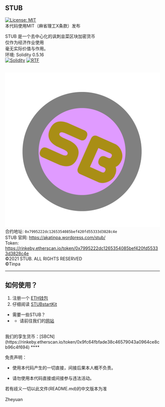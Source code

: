 ## STUB
[![License: MIT](https://img.shields.io/badge/License-MIT-yellow.svg)](https://opensource.org/licenses/MIT)<br>
本代码使用MIT（麻省理工X条款）发布<br>


STUB 是一个去中心化的讽刺韭菜区块加密货币<br>
仅作为经济作业使用<br>
毫无实际价值与作用。<br>
环境: Solidity 0.5.16<br>
[![Solidity](https://img.shields.io/badge/language-Solidity-AA6746.svg)](https://github.com/ethereum/solidity)
[![RTF](https://img.shields.io/badge/language-RTF-ccc.svg)](http://download.microsoft.com/download/5/d/d/5dd33fdf-91f5-496d-9884-0a0b0ee698bb/%5BMS-OXRTFEX%5D.pdf)<br>
<br>


![STUB](https://raw.githubusercontent.com/Tinpa/STUB/main/STUB.png)<br>
合约地址: `0x7995222dc1265354085bef420fd55333d3828c4e`<br>
STUB 官网: https://akatinpa.wordpress.com/stub/<br>
Token: https://rinkeby.etherscan.io/token/0x7995222dc1265354085bef420fd55333d3828c4e<br>
©2021 STUB. ALL RIGHTS RESERVED<br>
©Tinpa<br>
****
## 如何使用？
1. 注册一个 [ETH钱包](https://ethereum.org/wallets/)<br>
2. 仔细阅读 [STUBstartKit](https://github.com/Tinpa/STUB/blob/main/STUBstartKit.png)<br>

* 需要一些STUB？<br>
* * 请前往我们的[网站](https://akatinpa.wordpress.com/stub)<br>
<br>
我们的孪生货币：[SBCN](https://rinkeby.etherscan.io/token/0x9fc64fbfade38c46579043a0964ce8cb96c4f694)
****

免责声明：

* 使用本代码产生的一切直接，间接后果本人概不负责。

* 请勿使用本代码直接或间接参与违法活动。

若有歧义一切以此文件(README.md)的中文版本为准<br>
<br>
Zheyuan
